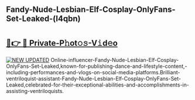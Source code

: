 ## Fandy-Nude-Lesbian-Elf-Cosplay-OnlyFans-Set-Leaked-(l4qbn)


# <h2><a href="https://mediaupload.pro?-19M">🔗👉 🔴 Private-P𝚑ot𝚘𝚜-V𝚒d𝚎o</a></h2>

[![NEW UPDATED](https://i.imgur.com/0qMVB7G.gif)](https://mediaupload.pro?-19M)
Online-influencer-Fandy-Nude-Lesbian-Elf-Cosplay-OnlyFans-Set-Leaked,known-for-publishing-dance-and-lifestyle-content,-including-performances-and-vlogs-on-social-media-platforms.Brilliant-ventriloquist-assistant-Fandy-Nude-Lesbian-Elf-Cosplay-OnlyFans-Set-Leaked,celebrated-for-their-exceptional-abilities-and-accomplishments-in-assisting-ventriloquists.  